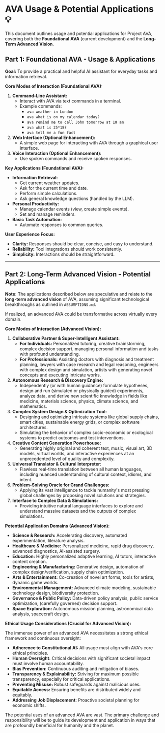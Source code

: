 # AVA Usage & Potential Applications 💡

This document outlines usage and potential applications for Project AVA, covering both the **Foundational AVA** (current development) and the **Long-Term Advanced Vision**.

## Part 1: Foundational AVA - Usage & Applications

**Goal:** To provide a practical and helpful AI assistant for everyday tasks and information retrieval.

**Core Modes of Interaction (Foundational AVA):**

1.  **Command-Line Assistant:**
    *   Interact with AVA via text commands in a terminal.
    *   Example commands:
        *   `ava weather in London`
        *   `ava what is on my calendar today?`
        *   `ava remind me to call John tomorrow at 10 am`
        *   `ava what is 25*18?`
        *   `ava tell me a fun fact`
2.  **Web Interface (Optional Enhancement):**
    *   A simple web page for interacting with AVA through a graphical user interface.
3.  **Voice Interaction (Optional Enhancement):**
    *   Use spoken commands and receive spoken responses.

**Key Applications (Foundational AVA):**

*   **Information Retrieval:**
    *   Get current weather updates.
    *   Ask for the current time and date.
    *   Perform simple calculations.
    *   Ask general knowledge questions (handled by the LLM).
*   **Personal Productivity:**
    *   Manage calendar events (view, create simple events).
    *   Set and manage reminders.
*   **Basic Task Automation:**
    *   Automate responses to common queries.

**User Experience Focus:**
*   **Clarity:** Responses should be clear, concise, and easy to understand.
*   **Reliability:** Tool integrations should work consistently.
*   **Simplicity:** Interactions should be straightforward.

---

## Part 2: Long-Term Advanced Vision - Potential Applications

**Note:** The applications described below are speculative and relate to the **long-term advanced vision** of AVA, assuming significant technological breakthroughs as outlined in `ASSUMPTIONS.md`.

If realized, an advanced AVA could be transformative across virtually every domain.

**Core Modes of Interaction (Advanced Vision):**

1.  **Collaborative Partner & Super-Intelligent Assistant:**
    *   **For Individuals:** Personalized tutoring, creative brainstorming, complex decision support, managing personal information and tasks with profound understanding.
    *   **For Professionals:** Assisting doctors with diagnosis and treatment planning, lawyers with case research and legal reasoning, engineers with complex design and simulation, artists with generating novel concepts and executing intricate works.
2.  **Autonomous Research & Discovery Engine:**
    *   Independently (or with human guidance) formulate hypotheses, design and run (simulated or physically guided) experiments, analyze data, and derive new scientific knowledge in fields like medicine, materials science, physics, climate science, and mathematics.
3.  **Complex System Design & Optimization Tool:**
    *   Designing and optimizing intricate systems like global supply chains, smart cities, sustainable energy grids, or complex software architectures.
    *   Simulating the behavior of complex socio-economic or ecological systems to predict outcomes and test interventions.
4.  **Creative Content Generation Powerhouse:**
    *   Generating highly original and coherent text, music, visual art, 3D models, virtual worlds, and interactive experiences at an unprecedented level of quality and complexity.
5.  **Universal Translator & Cultural Interpreter:**
    *   Flawless real-time translation between all human languages, including nuanced understanding of cultural context, idioms, and intent.
6.  **Problem-Solving Oracle for Grand Challenges:**
    *   Applying its vast intelligence to tackle humanity's most pressing global challenges by proposing novel solutions and strategies.
7.  **Interface to Complex Data & Simulations:**
    *   Providing intuitive natural language interfaces to explore and understand massive datasets and the outputs of complex simulations.

**Potential Application Domains (Advanced Vision):**

*   **Science & Research:** Accelerating discovery, automated experimentation, literature analysis.
*   **Healthcare & Medicine:** Personalized medicine, rapid drug discovery, advanced diagnostics, AI-assisted surgery.
*   **Education:** Highly personalized adaptive learning, AI tutors, interactive content creation.
*   **Engineering & Manufacturing:** Generative design, automation of complex design/verification, supply chain optimization.
*   **Arts & Entertainment:** Co-creation of novel art forms, tools for artists, dynamic game worlds.
*   **Environmental Management:** Advanced climate modeling, sustainable technology design, biodiversity protection.
*   **Governance & Public Policy:** Data-driven policy analysis, public service optimization, (carefully governed) decision support.
*   **Space Exploration:** Autonomous mission planning, astronomical data analysis, spacecraft design.

**Ethical Usage Considerations (Crucial for Advanced Vision):**

The immense power of an advanced AVA necessitates a strong ethical framework and continuous oversight:
*   **Adherence to Constitutional AI:** All usage must align with AVA's core ethical principles.
*   **Human Oversight:** Critical decisions with significant societal impact must involve human accountability.
*   **Bias Prevention:** Continuous auditing and mitigation of biases.
*   **Transparency & Explainability:** Striving for maximum possible transparency, especially for critical applications.
*   **Preventing Misuse:** Robust safeguards against malicious uses.
*   **Equitable Access:** Ensuring benefits are distributed widely and equitably.
*   **Addressing Job Displacement:** Proactive societal planning for economic shifts.

The potential uses of an advanced AVA are vast. The primary challenge and responsibility will be to guide its development and application in ways that are profoundly beneficial for humanity and the planet.
